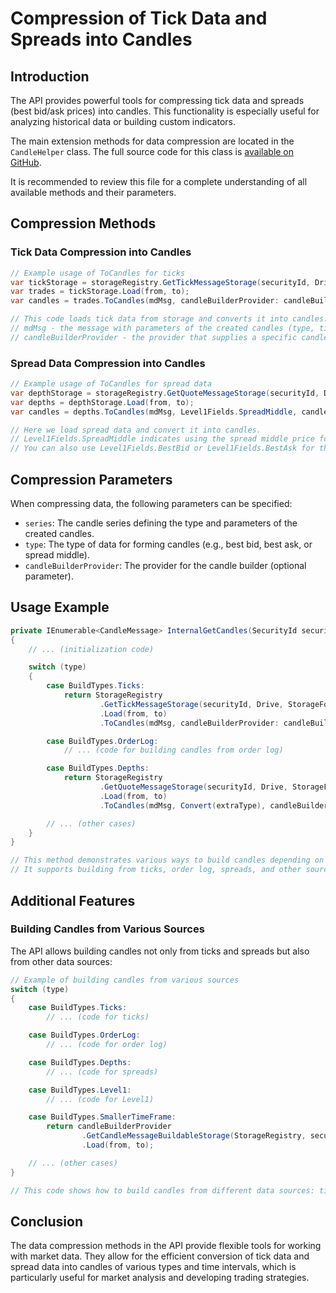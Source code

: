# Compression of Tick Data and Spreads into Candles

## Introduction

The API provides powerful tools for compressing tick data and spreads (best bid/ask prices) into candles. This functionality is especially useful for analyzing historical data or building custom indicators.

The main extension methods for data compression are located in the `CandleHelper` class. The full source code for this class is [available on GitHub](https://github.com/StockSharp/StockSharp/blob/master/Algo/Candles/CandleHelper.cs).

It is recommended to review this file for a complete understanding of all available methods and their parameters.

## Compression Methods

### Tick Data Compression into Candles

```cs
// Example usage of ToCandles for ticks
var tickStorage = storageRegistry.GetTickMessageStorage(securityId, Drive, StorageFormat);
var trades = tickStorage.Load(from, to);
var candles = trades.ToCandles(mdMsg, candleBuilderProvider: candleBuilderProvider);

// This code loads tick data from storage and converts it into candles.
// mdMsg - the message with parameters of the created candles (type, time frame, etc.).
// candleBuilderProvider - the provider that supplies a specific candle builder implementation.
```

### Spread Data Compression into Candles

```cs
// Example usage of ToCandles for spread data
var depthStorage = storageRegistry.GetQuoteMessageStorage(securityId, Drive, StorageFormat);
var depths = depthStorage.Load(from, to);
var candles = depths.ToCandles(mdMsg, Level1Fields.SpreadMiddle, candleBuilderProvider: candleBuilderProvider);

// Here we load spread data and convert it into candles.
// Level1Fields.SpreadMiddle indicates using the spread middle price for building candles.
// You can also use Level1Fields.BestBid or Level1Fields.BestAsk for the best bid or ask prices, respectively.
```

## Compression Parameters

When compressing data, the following parameters can be specified:

- `series`: The candle series defining the type and parameters of the created candles.
- `type`: The type of data for forming candles (e.g., best bid, best ask, or spread middle).
- `candleBuilderProvider`: The provider for the candle builder (optional parameter).

## Usage Example

```cs
private IEnumerable<CandleMessage> InternalGetCandles(SecurityId securityId, DateTime? from, DateTime? to)
{
    // ... (initialization code)

    switch (type)
    {
        case BuildTypes.Ticks:
            return StorageRegistry
                    .GetTickMessageStorage(securityId, Drive, StorageFormat)
                    .Load(from, to)
                    .ToCandles(mdMsg, candleBuilderProvider: candleBuilderProvider);

        case BuildTypes.OrderLog:
            // ... (code for building candles from order log)

        case BuildTypes.Depths:
            return StorageRegistry
                    .GetQuoteMessageStorage(securityId, Drive, StorageFormat)
                    .Load(from, to)
                    .ToCandles(mdMsg, Convert(extraType), candleBuilderProvider: candleBuilderProvider);

        // ... (other cases)
    }
}

// This method demonstrates various ways to build candles depending on the type of source data.
// It supports building from ticks, order log, spreads, and other sources.
```

## Additional Features

### Building Candles from Various Sources

The API allows building candles not only from ticks and spreads but also from other data sources:

```cs
// Example of building candles from various sources
switch (type)
{
    case BuildTypes.Ticks:
        // ... (code for ticks)

    case BuildTypes.OrderLog:
        // ... (code for order log)

    case BuildTypes.Depths:
        // ... (code for spreads)

    case BuildTypes.Level1:
        // ... (code for Level1)

    case BuildTypes.SmallerTimeFrame:
        return candleBuilderProvider
                .GetCandleMessageBuildableStorage(StorageRegistry, securityId, mdMsg.GetTimeFrame(), Drive, StorageFormat)
                .Load(from, to);

    // ... (other cases)
}

// This code shows how to build candles from different data sources: ticks, order log, spreads, Level1 data, and even from smaller time frame candles.
```

## Conclusion

The data compression methods in the API provide flexible tools for working with market data. They allow for the efficient conversion of tick data and spread data into candles of various types and time intervals, which is particularly useful for market analysis and developing trading strategies.